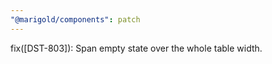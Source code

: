 ```yaml
---
"@marigold/components": patch
---
```


fix([DST-803]): Span empty state over the whole table width.
